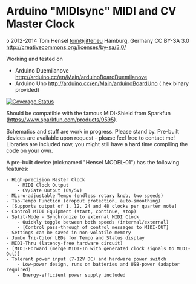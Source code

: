 Arduino "MIDIsync" MIDI and CV Master Clock
=
ɔ 2012-2014 Tom Hensel <tom@jitter.eu> Hamburg, Germany
CC BY-SA 3.0 http://creativecommons.org/licenses/by-sa/3.0/

Working and tested on
- Arduino Duemilanove http://arduino.cc/en/Main/arduinoBoardDuemilanove
- Arduino Uno http://arduino.cc/en/Main/arduinoBoardUno (.hex binary provided)

[![Coverage Status](https://coveralls.io/repos/gretel/MIDIsync/badge.png)](https://coveralls.io/r/gretel/MIDIsync)

Should be compatible with the famous MIDI-Shield from Sparkfun (https://www.sparkfun.com/products/9595).

Schematics and stuff are work in progress. Please stand by.
Pre-built devices are available upon request - please feel free to contact me!
Libraries are included now, you might still have a hard time compiling the code on your own.

A pre-built device (nicknamed "Hensel MODEL-01") has the following features:

	- High-precision Master Clock
		- MIDI Clock Output
		- CV/Gate Output (0V/5V)
	- Micro-adjustable Tempo (endless rotary knob, two speeds)
	- Tap-Tempo Function (dropout protection, auto-smoothing)
	- [Supports output of 1, 12, 24 and 48 clocks per quarter note]
	- Control MIDI Equipment (start, continue, stop)
	- Split-Mode - Synchronize to external MIDI Clock
		- Quickly toggle between both speeds (internal/external)
		- [Control pass-through of control messages to MIDI-OUT]
	- Settings can be saved in non-volatile memory
	- Jumbo Tri-Color LEDs for Tempo and Status display
	- MIDI-Thru (latency-free hardware circuit)
	- [MIDI-Forward (merge MIDI-In with generated clock signals to MIDI-Out)]
	- Tolerant power input (7-12V DC) and hardware power switch
		- Low-power design, runs on batteries and USB-power (adapter required)
		- Energy-efficient power supply included


